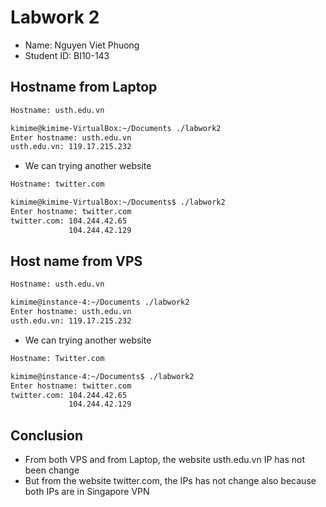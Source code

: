 # Labwork 2

* Name: Nguyen Viet Phuong
* Student ID: BI10-143

## Hostname from Laptop

``` bash
Hostname: usth.edu.vn
```

``` bash
kimime@kimime-VirtualBox:~/Documents ./labwork2
Enter hostname: usth.edu.vn
usth.edu.vn: 119.17.215.232
```
- We can trying another website

``` bash
Hostname: twitter.com
```

``` bash
kimime@kimime-VirtualBox:~/Documents$ ./labwork2
Enter hostname: twitter.com
twitter.com: 104.244.42.65 
             104.244.42.129
```


## Host name from VPS 

``` bash
Hostname: usth.edu.vn
```

``` bash
kimime@instance-4:~/Documents ./labwork2
Enter hostname: usth.edu.vn
usth.edu.vn: 119.17.215.232

```
- We can trying another website

``` bash
Hostname: Twitter.com
```

``` bash
kimime@instance-4:~/Documents$ ./labwork2
Enter hostname: twitter.com
twitter.com: 104.244.42.65 
             104.244.42.129
```
## Conclusion

- From both VPS and from Laptop, the website usth.edu.vn IP has not been change
- But from the website twitter.com, the IPs has not change also because both IPs are in Singapore VPN 
